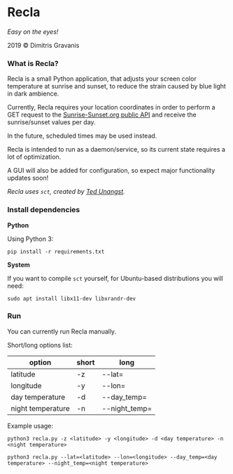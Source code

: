 # Recla

*Easy on the eyes!*

2019 &copy; Dimitris Gravanis

### What is Recla?

Recla is a small Python application, that adjusts your screen color temperature at sunrise and sunset, to reduce the strain caused by blue light in dark ambience.

Currently, Recla requires your location coordinates in order to perform a GET request to the [Sunrise-Sunset.org public API](https://api.sunrise-sunset.org/) and receive the sunrise/sunset values per day.

In the future, scheduled times may be used instead.

Recla is intended to run as a daemon/service, so its current state requires a lot of optimization.

A GUI will also be added for configuration, so expect major functionality updates soon!

*Recla uses `sct`, created by [Ted Unangst](http://www.tedunangst.com/flak/post/sct-set-color-temperature).*

### Install dependencies

**Python**

Using Python 3:
```
pip install -r requirements.txt
```

**System**

If you want to compile `sct` yourself, for Ubuntu-based distributions you will need:

```
sudo apt install libx11-dev libxrandr-dev
```

### Run

You can currently run Recla manually.

Short/long options list:

| option            | short| long           |
| ----------------- | ---- | -------------- |
| latitude          |  -z  | --lat=         |
| longitude         |  -y  | --lon=         |
| day temperature   |  -d  | --day_temp=    |
| night temperature |  -n  | --night_temp=  |

Example usage:

```
python3 recla.py -z <latitude> -y <longitude> -d <day temperature> -n <night temperature>

python3 recla.py --lat=<latitude> --lon=<longitude> --day_temp=<day temperature> --night_temp=<night temperature>
``` 
